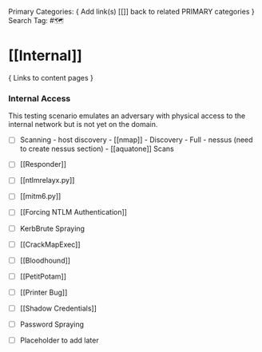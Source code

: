 Primary Categories: { Add link(s) [[]] back to related PRIMARY categories }
Search Tag: #🗺  

# [[Internal]]  
{ Links to content pages }



### Internal Access
This testing scenario emulates an adversary with physical access to the internal network but is not yet on the domain.

- [ ] Scanning
                - host discovery
                - [[nmap]]
                                - Discovery
                                - Full
                - nessus (need to create nessus section)
                - [[aquatone]] Scans

- [ ] [[Responder]]
- [ ] [[ntlmrelayx.py]]
- [ ] [[mitm6.py]]
- [ ] [[Forcing NTLM Authentication]]
- [ ] KerbBrute Spraying 
- [ ] [[CrackMapExec]]
- [ ] [[Bloodhound]]
- [ ] [[PetitPotam]]
- [ ] [[Printer Bug]]
- [ ] [[Shadow Credentials]]
- [ ] Password Spraying
- [ ] Placeholder to add later
